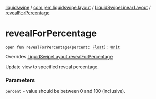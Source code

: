 [liquidswipe](../../index.md) / [com.jem.liquidswipe.layout](../index.md) / [LiquidSwipeLinearLayout](index.md) / [revealForPercentage](./reveal-for-percentage.md)

# revealForPercentage

`open fun revealForPercentage(percent: `[`Float`](https://kotlinlang.org/api/latest/jvm/stdlib/kotlin/-float/index.html)`): `[`Unit`](https://kotlinlang.org/api/latest/jvm/stdlib/kotlin/-unit/index.html)

Overrides [LiquidSwipeLayout.revealForPercentage](../../com.jem.liquidswipe.base/-liquid-swipe-layout/reveal-for-percentage.md)

Update view to specified reveal percentage.

### Parameters

`percent` - value should be between 0 and 100 (inclusive).